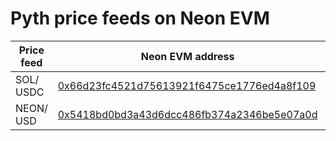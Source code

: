 # Pyth price feeds on Neon EVM

| Price feed | Neon EVM address | Price feed ID |
| ------- | --- | --- |
| SOL/ USDC | [0x66d23fc4521d75613921f6475ce1776ed4a8f109](https://neonscan.org/address/0x66d23fc4521d75613921f6475ce1776ed4a8f109) | 0xef0d8b6fda2ceba41da15d4095d1da392a0d2f8ed0c6c7bc0f4cfac8c280b56d |
| NEON/ USD | [0x5418bd0bd3a43d6dcc486fb374a2346be5e07a0d](https://neonscan.org/address/0x5418bd0bd3a43d6dcc486fb374a2346be5e07a0d) | 0xd82183dd487bef3208a227bb25d748930db58862c5121198e723ed0976eb92b7 |